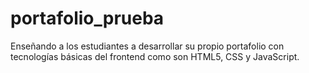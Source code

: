 # portafolio_prueba
Enseñando a los estudiantes a desarrollar su propio portafolio con tecnologías básicas del frontend como son HTML5, CSS y JavaScript.
